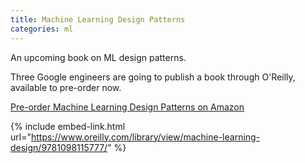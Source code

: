 ```yaml
---
title: Machine Learning Design Patterns
categories: ml
---
```


An upcoming book on ML design patterns.

<!-- - -->

Three Google engineers are going to publish a book through O'Reilly, available to pre-order now.

<a href="http://g.chris-alexander.co.uk?id=1274X516320&xs=1&url=https%3A%2F%2Fwww.amazon.co.uk%2FMachine-Learning-Design-Patterns-Preparation%2Fdp%2F1098115783%2Fref%3Dsr_1_1%3Fdchild%3D1%26keywords%3DMachine%2BLearning%2BDesign%2BPatterns%253A%2BSolutions%2Bto%2BCommon%2BChallenges%2Bin%2BData%2BPreparation%252C%2BModel%2BBuilding%252C%2Band%2BMLOps%26qid%3D1599645751%26sr%3D8-1">Pre-order Machine Learning Design Patterns on Amazon</a>

{% include embed-link.html url="https://www.oreilly.com/library/view/machine-learning-design/9781098115777/" %}
